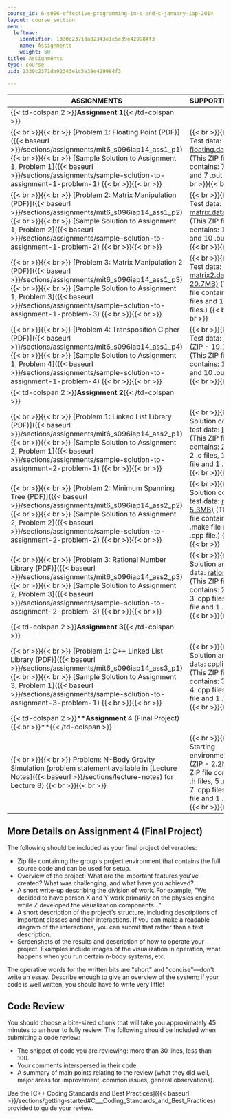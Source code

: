 ```yaml
---
course_id: 6-s096-effective-programming-in-c-and-c-january-iap-2014
layout: course_section
menu:
  leftnav:
    identifier: 1330c2371da92343e1c5e39e429984f3
    name: Assignments
    weight: 60
title: Assignments
type: course
uid: 1330c2371da92343e1c5e39e429984f3

---
```


| ASSIGNMENTS | SUPPORTING FILES |
| --- | --- |
| {{< td-colspan 2 >}}**Assignment 1**{{< /td-colspan >}} ||
|  {{< br >}}{{< br >}} [Problem 1: Floating Point (PDF)]({{< baseurl >}}/sections/assignments/mit6_s096iap14_ass1_p1) {{< br >}}{{< br >}} [Sample Solution to Assignment 1, Problem 1]({{< baseurl >}}/sections/assignments/sample-solution-to-assignment-1-problem-1) {{< br >}}{{< br >}}  |  {{< br >}}{{< br >}} Test data: [floating.data (ZIP)](/coursemedia/6-s096-effective-programming-in-c-and-c-january-iap-2014/bbdef2abed01b94a05a56b7504774ac3_floating.data.zip) (This ZIP file contains: 7 .in files and 7 .out files.) {{< br >}}{{< br >}}  |
|  {{< br >}}{{< br >}} [Problem 2: Matrix Manipulation (PDF)]({{< baseurl >}}/sections/assignments/mit6_s096iap14_ass1_p2) {{< br >}}{{< br >}} [Sample Solution to Assignment 1, Problem 2]({{< baseurl >}}/sections/assignments/sample-solution-to-assignment-1-problem-2) {{< br >}}{{< br >}}  |  {{< br >}}{{< br >}} Test data: [matrix.data (ZIP)](/coursemedia/6-s096-effective-programming-in-c-and-c-january-iap-2014/05219d1899190bfe23d48f4196722155_matrix.data.zip) (This ZIP file contains: 10 .in files and 10 .out files.) {{< br >}}{{< br >}}  |
|  {{< br >}}{{< br >}} [Problem 3: Matrix Manipulation 2 (PDF)]({{< baseurl >}}/sections/assignments/mit6_s096iap14_ass1_p3) {{< br >}}{{< br >}} [Sample Solution to Assignment 1, Problem 3]({{< baseurl >}}/sections/assignments/sample-solution-to-assignment-1-problem-3) {{< br >}}{{< br >}}  |  {{< br >}}{{< br >}} Test data: [matrix2.data (ZIP - 20.7MB)](/ans7870/6/6.S096/iap14/matrix2.data.zip) (This ZIP file contains: 11 .in files and 11 .out files.) {{< br >}}{{< br >}}  |
|  {{< br >}}{{< br >}} [Problem 4: Transposition Cipher (PDF)]({{< baseurl >}}/sections/assignments/mit6_s096iap14_ass1_p4) {{< br >}}{{< br >}} [Sample Solution to Assignment 1, Problem 4]({{< baseurl >}}/sections/assignments/sample-solution-to-assignment-1-problem-4) {{< br >}}{{< br >}}  |  {{< br >}}{{< br >}} Test data: [loop.data (ZIP - 19.1MB)](/ans7870/6/6.S096/iap14/loop.data.zip) (This ZIP file contains: 10 .in files and 10 .out files.) {{< br >}}{{< br >}}  |
| {{< td-colspan 2 >}}****Assignment** 2**{{< /td-colspan >}} ||
|  {{< br >}}{{< br >}} [Problem 1: Linked List Library (PDF)]({{< baseurl >}}/sections/assignments/mit6_s096iap14_ass2_p1) {{< br >}}{{< br >}} [Sample Solution to Assignment 2, Problem 1]({{< baseurl >}}/sections/assignments/sample-solution-to-assignment-2-problem-1) {{< br >}}{{< br >}}  |  {{< br >}}{{< br >}} Solution code and test data: [list (ZIP)](/coursemedia/6-s096-effective-programming-in-c-and-c-january-iap-2014/0449fc7236fc13ace2c3e93c96a93c02_list.zip) (This ZIP file contains: 2 .h files, 2 .c files, 1 .make file and 1 .txt file.) {{< br >}}{{< br >}}  |
|  {{< br >}}{{< br >}} [Problem 2: Minimum Spanning Tree (PDF)]({{< baseurl >}}/sections/assignments/mit6_s096iap14_ass2_p2) {{< br >}}{{< br >}} [Sample Solution to Assignment 2, Problem 2]({{< baseurl >}}/sections/assignments/sample-solution-to-assignment-2-problem-2) {{< br >}}{{< br >}}  |  {{< br >}}{{< br >}} Solution code and test data: [mst (ZIP - 5.3MB)](/coursemedia/6-s096-effective-programming-in-c-and-c-january-iap-2014/70a3e20df66a1617eac954798a0f8ac9_mst.data.zip) (This ZIP file contains: 1 .make file and 1 .cpp file.) {{< br >}}{{< br >}}  |
|  {{< br >}}{{< br >}} [Problem 3: Rational Number Library (PDF)]({{< baseurl >}}/sections/assignments/mit6_s096iap14_ass2_p3) {{< br >}}{{< br >}} [Sample Solution to Assignment 2, Problem 3]({{< baseurl >}}/sections/assignments/sample-solution-to-assignment-2-problem-3) {{< br >}}{{< br >}}  |  {{< br >}}{{< br >}} Solution and test data: [rational (ZIP)](/coursemedia/6-s096-effective-programming-in-c-and-c-january-iap-2014/820782559c74bf80959427a78ac52cf0_rational.zip)  (This ZIP file contains: 2 .h files, 3 .cpp files, 1 .make file and 1 .txt file.) {{< br >}}{{< br >}}  |
| {{< td-colspan 2 >}}****Assignment** 3**{{< /td-colspan >}} ||
|  {{< br >}}{{< br >}} [Problem 1: C++ Linked List Library (PDF)]({{< baseurl >}}/sections/assignments/mit6_s096iap14_ass3_p1) {{< br >}}{{< br >}} [Sample Solution to Assignment 3, Problem 1]({{< baseurl >}}/sections/assignments/sample-solution-to-assignment-3-problem-1) {{< br >}}{{< br >}}  |  {{< br >}}{{< br >}} Solution and test data: [cpplist (ZIP)](/coursemedia/6-s096-effective-programming-in-c-and-c-january-iap-2014/dba8ad5c7057b38c2e936024bc2f2add_cpplist.zip) (This ZIP file contains: 3 .h files, 4 .cpp files, 1 .make file and 1 .txt file.) {{< br >}}{{< br >}}  |
| {{< td-colspan 2 >}}****Assignment** 4 (Final Project)  {{< br >}}**{{< /td-colspan >}} ||
|  {{< br >}}{{< br >}} Problem: N-Body Gravity Simulation (problem statement available in [Lecture Notes]({{< baseurl >}}/sections/lecture-notes) for Lecture 8) {{< br >}}{{< br >}}  |  {{< br >}}{{< br >}} Starting environment: [nbody (ZIP - 2.2MB)](/coursemedia/6-s096-effective-programming-in-c-and-c-january-iap-2014/72b2be8fed41220e18f166e3c4f7959f_nbody.zip) (This ZIP file contains: 5 .h files, 5 .mk files, 7 .cpp files, 1 .make file and 1 .txt file.) {{< br >}}{{< br >}}  

More Details on Assignment 4 (Final Project)
--------------------------------------------

The following should be included as your final project deliverables:

*   Zip file containing the group's project environment that contains the full source code and can be used for setup.
*   Overview of the project: What are the important features you've created? What was challenging, and what have you achieved?
*   A short write-up describing the division of work. For example, "We decided to have person X and Y work primarily on the physics engine while Z developed the visualization components…"
*   A short description of the project's structure, including descriptions of important classes and their interactions. If you can make a readable diagram of the interactions, you can submit that rather than a text description.
*   Screenshots of the results and description of how to operate your project. Examples include images of the visualization in operation, what happens when you run certain n-body systems, etc.

The operative words for the written bits are "short" and "concise"—don't write an essay. Describe enough to give an overview of the system; if your code is well written, you should have to write very little!

Code Review
-----------

You should choose a bite-sized chunk that will take you approximately 45 minutes to an hour to fully review. The following should be included when submitting a code review:

*   The snippet of code you are reviewing: more than 30 lines, less than 100.
*   Your comments interspersed in their code.
*   A summary of main points relating to the review (what they did well, major areas for improvement, common issues, general observations).

Use the [C++ Coding Standards and Best Practices]({{< baseurl >}}/sections/getting-started#C___Coding_Standards_and_Best_Practices) provided to guide your review.